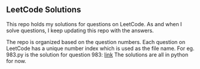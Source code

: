 ## LeetCode Solutions

This repo holds my solutions for questions on LeetCode. As and when I solve questions, I keep updating this repo with the answers.


The repo is organized based on the question numbers. Each question on LeetCode has a unique number index which is used as the file name. For eg. 983.py is the solution for question 983: [link](https://leetcode.com/problems/minimum-cost-for-tickets/)
The solutions are all in python for now.
